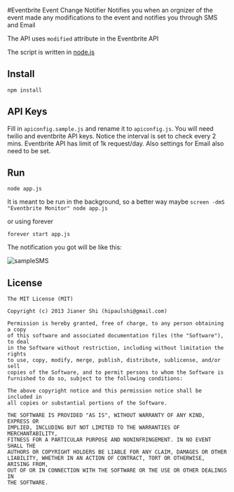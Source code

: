 #Eventbrite Event Change Notifier
Notifies you when an orgnizer of the event made any modifications to the event and notifies you through SMS and Email

The API uses ```modified``` attribute in the Eventbrite API

The script is written in [node.js](http://nodejs.org/)

## Install
```npm install```
## API Keys
Fill in ```apiconfig.sample.js``` and rename it to ```apiconfig.js```. You will need twilio and eventbrite API keys. Notice the interval is set to check every 2 mins. Eventbrite API has limit of 1k request/day. Also settings for Email also need to be set.

## Run
```node app.js```

It is meant to be run in the background, so a better way maybe
```screen -dmS "Eventbrite Monitor" node app.js```

or using forever

```forever start app.js```

The notification you got will be like this:

![sampleSMS](https://raw.github.com/paulshi/EventbriteEventChangeNotifier/master/smsSample.png)

## License

```
The MIT License (MIT)

Copyright (c) 2013 Jianer Shi (hipaulshi@gmail.com)

Permission is hereby granted, free of charge, to any person obtaining a copy
of this software and associated documentation files (the "Software"), to deal
in the Software without restriction, including without limitation the rights
to use, copy, modify, merge, publish, distribute, sublicense, and/or sell
copies of the Software, and to permit persons to whom the Software is
furnished to do so, subject to the following conditions:

The above copyright notice and this permission notice shall be included in
all copies or substantial portions of the Software.

THE SOFTWARE IS PROVIDED "AS IS", WITHOUT WARRANTY OF ANY KIND, EXPRESS OR
IMPLIED, INCLUDING BUT NOT LIMITED TO THE WARRANTIES OF MERCHANTABILITY,
FITNESS FOR A PARTICULAR PURPOSE AND NONINFRINGEMENT. IN NO EVENT SHALL THE
AUTHORS OR COPYRIGHT HOLDERS BE LIABLE FOR ANY CLAIM, DAMAGES OR OTHER
LIABILITY, WHETHER IN AN ACTION OF CONTRACT, TORT OR OTHERWISE, ARISING FROM,
OUT OF OR IN CONNECTION WITH THE SOFTWARE OR THE USE OR OTHER DEALINGS IN
THE SOFTWARE.
```
